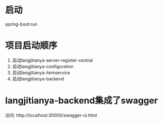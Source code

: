 # 启动
spring-boot:run


# 项目启动顺序
1. 启动langjitianya-server-register-central<br>
2. 启动langjitianya-configuration<br>
3. 启动langjitianya-itemservice<br>
4. 启动langjitianya-backend<br>





# langjitianya-backend集成了swagger
访问: http://localhost:30000/swagger-ui.html<br>